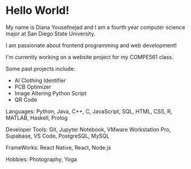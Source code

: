 # Hello World!
My name is Diana Yousefnejad and I am a fourth year computer science major at San Diego State University. 

I am passionate about frontend programming and web development!

I'm currently working on a website project for my COMPE561 class.

Some past projects include:

- AI Clothing Identifier
- PCB Optimizer
- Image Altering Python Script
- QR Code
  
Languages: Python, Java, C++, C, JavaScript, SQL, HTML, CSS, R, MATLAB, Haskell, Prolog

Developer Tools: Git, Jupyter Notebook, VMware Workstation Pro, Supabase, VS Code, PostgreSQL, MySQL

FrameWorks: React Native, React, Node.js

Hobbies: Photography, Yoga

